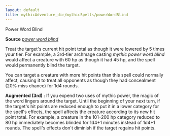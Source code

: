 ```yaml
---
layout: default
title: mythicAdventure_dir/mythicSpells/powerWordBlind
---
```

Power Word Blind

**Source** [_power word blind_](spell_dir/powerWordBlind#_power-word-blind)

Treat the target's current hit point total as though it were lowered by 5 times your tier. For example, a 3rd-tier archmage casting _mythic power word blind_ would affect a creature with 60 hp as though it had 45 hp, and the spell would permanently blind the target.

You can target a creature with more hit points than this spell could normally affect, causing it to treat all opponents as though they had concealment (20% miss chance) for 1d4 rounds.

**Augmented (3rd)** : If you expend two uses of mythic power, the magic of the word lingers around the target. Until the beginning of your next turn, if the target's hit points are reduced enough to put it in a lower category for the spell's effects, the spell affects the creature according to its new hit point total. For example, a creature in the 101–200 hp category reduced to 80 hp immediately becomes blinded for 1d4+1 minutes instead of 1d4+1 rounds. The spell's effects don't diminish if the target regains hit points.

